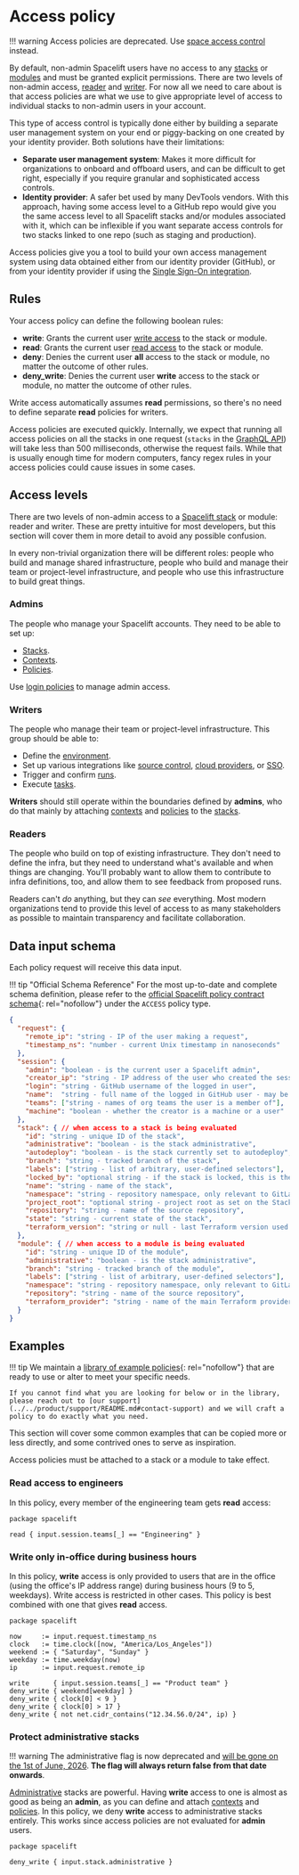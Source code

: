# Access policy

!!! warning
    Access policies are deprecated. Use [space access control](../spaces/access-control.md) instead.

By default, non-admin Spacelift users have no access to any [stacks](../stack/README.md) or [modules](../../vendors/terraform/module-registry.md) and must be granted explicit permissions. There are two levels of non-admin access, [reader](#readers) and [writer](#writers). For now all we need to care about is that access policies are what we use to give appropriate level of access to individual stacks to non-admin users in your account.

This type of access control is typically done either by building a separate user management system on your end or piggy-backing on one created by your identity provider. Both solutions have their limitations:

- **Separate user management system**: Makes it more difficult for organizations to onboard and offboard users, and can be difficult to get right, especially if you require granular and sophisticated access controls.
- **Identity provider**: A safer bet used by many DevTools vendors. With this approach, having some access level to a GitHub repo would give you the same access level to all Spacelift stacks and/or modules associated with it, which can be inflexible if you want separate access controls for two stacks linked to one repo (such as staging and production).

Access policies give you a tool to build your own access management system using data obtained either from our identity provider (GitHub), or from your identity provider if using the [Single Sign-On integration](../../integrations/single-sign-on/README.md).

## Rules

Your access policy can define the following boolean rules:

- **write**: Grants the current user [write access](#writers) to the stack or module.
- **read**: Grants the current user [read access](#readers) to the stack or module.
- **deny**: Denies the current user **all** access to the stack or module, no matter the outcome of other rules.
- **deny_write**: Denies the current user **write** access to the stack or module, no matter the outcome of other rules.

Write access automatically assumes **read** permissions, so there's no need to define separate **read** policies for writers.

Access policies are executed quickly. Internally, we expect that running all access policies on all the stacks in one request (`stacks` in the [GraphQL API](../../integrations/api.md)) will take less than 500 milliseconds, otherwise the request fails. While that is usually enough time for modern computers, fancy regex rules in your access policies could cause issues in some cases.

## Access levels

There are two levels of non-admin access to a [Spacelift stack](../stack/README.md) or module: reader and writer. These are pretty intuitive for most developers, but this section will cover them in more detail to avoid any possible confusion.

In every non-trivial organization there will be different roles: people who build and manage shared infrastructure, people who build and manage their team or project-level infrastructure, and people who use this infrastructure to build great things.

### Admins

The people who manage your Spacelift accounts. They need to be able to set up:

- [Stacks](../stack/README.md).
- [Contexts](../configuration/context.md).
- [Policies](./README.md).

Use [login policies](login-policy.md) to manage admin access.

### Writers

The people who manage their team or project-level infrastructure. This group should be able to:

- Define the [environment](../configuration/environment.md).
- Set up various integrations like [source control](../../integrations/source-control/README.md), [cloud providers](../../integrations/cloud-providers/README.md), or [SSO](../../integrations/single-sign-on/README.md).
- Trigger and confirm [runs](../run/README.md).
- Execute [tasks](../run/task.md).

**Writers** should still operate within the boundaries defined by **admins**, who do that mainly by attaching [contexts](../configuration/context.md) and [policies](./README.md) to the [stacks](../stack/README.md).

### Readers

The people who build on top of existing infrastructure. They don't need to define the infra, but they need to understand what's available and when things are changing. You'll probably want to allow them to contribute to infra definitions, too, and allow them to see feedback from proposed runs.

Readers can't _do_ anything, but they can _see_ everything. Most modern organizations tend to provide this level of access to as many stakeholders as possible to maintain transparency and facilitate collaboration.

## Data input schema

Each policy request will receive this data input.

!!! tip "Official Schema Reference"
    For the most up-to-date and complete schema definition, please refer to the [official Spacelift policy contract schema](https://app.spacelift.io/.well-known/policy-contract.json){: rel="nofollow"} under the `ACCESS` policy type.

```json
{
  "request": {
    "remote_ip": "string - IP of the user making a request",
    "timestamp_ns": "number - current Unix timestamp in nanoseconds"
  },
  "session": {
    "admin": "boolean - is the current user a Spacelift admin",
    "creator_ip": "string - IP address of the user who created the session",
    "login": "string - GitHub username of the logged in user",
    "name":  "string - full name of the logged in GitHub user - may be empty",
    "teams": ["string - names of org teams the user is a member of"],
    "machine": "boolean - whether the creator is a machine or a user"
  },
  "stack": { // when access to a stack is being evaluated
    "id": "string - unique ID of the stack",
    "administrative": "boolean - is the stack administrative",
    "autodeploy": "boolean - is the stack currently set to autodeploy",
    "branch": "string - tracked branch of the stack",
    "labels": ["string - list of arbitrary, user-defined selectors"],
    "locked_by": "optional string - if the stack is locked, this is the name of the user who did it",
    "name": "string - name of the stack",
    "namespace": "string - repository namespace, only relevant to GitLab repositories",
    "project_root": "optional string - project root as set on the Stack, if any",
    "repository": "string - name of the source repository",
    "state": "string - current state of the stack",
    "terraform_version": "string or null - last Terraform version used to apply changes"
  },
  "module": { // when access to a module is being evaluated
    "id": "string - unique ID of the module",
    "administrative": "boolean - is the stack administrative",
    "branch": "string - tracked branch of the module",
    "labels": ["string - list of arbitrary, user-defined selectors"],
    "namespace": "string - repository namespace, only relevant to GitLab repositories",
    "repository": "string - name of the source repository",
    "terraform_provider": "string - name of the main Terraform provider used by the module"
  }
}
```

## Examples

!!! tip
    We maintain a [library of example policies](https://github.com/spacelift-io/spacelift-policies-example-library/tree/main/examples/access){: rel="nofollow"} that are ready to use or alter to meet your specific needs.

    If you cannot find what you are looking for below or in the library, please reach out to [our support](../../product/support/README.md#contact-support) and we will craft a policy to do exactly what you need.

This section will cover some common examples that can be copied more or less directly, and some contrived ones to serve as inspiration.

Access policies must be attached to a stack or a module to take effect.

### Read access to engineers

In this policy, every member of the engineering team gets **read** access:

```opa
package spacelift

read { input.session.teams[_] == "Engineering" }
```

### Write only in-office during business hours

In this policy, **write** access is only provided to users that are in the office (using the office's IP address range) during business hours (9 to 5, weekdays). Write access is restricted in other cases. This policy is best combined with one that gives **read** access.

```opa
package spacelift

now     := input.request.timestamp_ns
clock   := time.clock([now, "America/Los_Angeles"])
weekend := { "Saturday", "Sunday" }
weekday := time.weekday(now)
ip      := input.request.remote_ip

write      { input.session.teams[_] == "Product team" }
deny_write { weekend[weekday] }
deny_write { clock[0] < 9 }
deny_write { clock[0] > 17 }
deny_write { not net.cidr_contains("12.34.56.0/24", ip) }
```

### Protect administrative stacks

!!! warning
    The administrative flag is now deprecated and [will be gone on the 1st of June, 2026](../authorization/assigning-roles-stacks.md#migration-from-administrative-flag). **The flag will always return false from that date onwards**.

[Administrative](../stack/README.md) stacks are powerful. Having **write** access to one is almost as good as being an **admin**, as you can define and attach [contexts](../configuration/context.md) and [policies](./README.md). In this policy, we deny **write** access to administrative stacks entirely. This works since access policies are not evaluated for **admin** users.

```opa
package spacelift

deny_write { input.stack.administrative }
```
